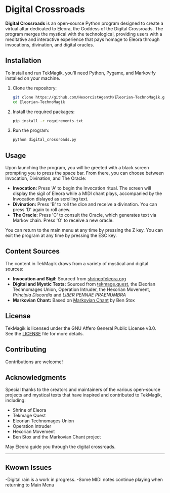 # Digital Crossroads

**Digital Crossroads** is an open-source Python program designed to create a virtual altar dedicated to Eleora, the Goddess of the Digital Crossroads. The program merges the mystical with the technological, providing users with a meditative and interactive experience that pays homage to Eleora through invocations, divination, and digital oracles.

## Installation

To install and run TekMagik, you'll need Python, Pygame, and Markovify installed on your machine.

1. Clone the repository:
    ```bash
    git clone https://github.com/HexorcistAgentM/Eleorian-TechnoMagik.git
    cd Eleorian-TechnoMagik
    ```

2. Install the required packages:
    ```bash
    pip install -r requirements.txt
    ```

3. Run the program:
    ```bash
    python digital_crossroads.py
    ```

## Usage

Upon launching the program, you will be greeted with a black screen prompting you to press the space bar. From there, you can choose between Invocation, Divination, and The Oracle:

- **Invocation:** Press 'A' to begin the Invocation ritual. The screen will display the sigil of Eleora while a MIDI chant plays, accompanied by the Invocation dislayed as scrolling text.
- **Divination:** Press 'B' to roll the dice and receive a divination. You can press 'D' again to roll anew.
- **The Oracle:** Press 'C' to consult the Oracle, which generates text via Markov chain. Press 'O' to receive a new oracle.

You can return to the main menu at any time by pressing the Z key.
You can exit the program at any time by pressing the ESC key.

## Content Sources

The content in TekMagik draws from a variety of mystical and digital sources:

- **Invocation and Sigil:** Sourced from [shrineofeleora.org](https://shrineofeleora.org)
- **Digital and Mystic Texts:** Sourced from [tekmage.quest](https://www.tekmage.quest/), the Eleorian Technomages Union, Operation Intruder,  the Hexorian Movement, *Principia Discordia* and *LIBER PENNAE PRAENUMBRA*
- **Markovian Chant:** Based on [Markovian Chant](https://github.com/benstox/markovianchant) by Ben Stox

## License

TekMagik is licensed under the GNU Affero General Public License v3.0. See the [LICENSE](LICENSE) file for more details.

## Contributing

Contributions are welcome! 

## Acknowledgments

Special thanks to the creators and maintainers of the various open-source projects and mystical texts that have inspired and contributed to TekMagik, including:

- Shrine of Eleora
- Tekmage Quest
- Eleorian Technomages Union
- Operation Intruder
- Hexorian Movement
- Ben Stox and the Markovian Chant project

May Eleora guide you through the digital crossroads.

---
## Kwown Issues
-Digital rain is a work in progress.
-Some MIDI notes continue playing when returning to Main Menu
